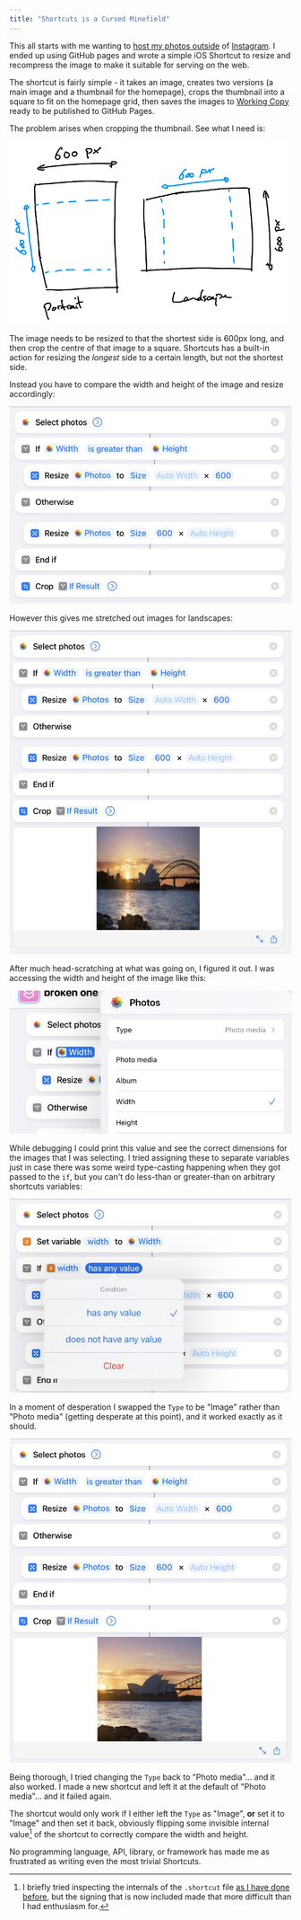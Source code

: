 ```yaml
---
title: "Shortcuts is a Cursed Minefield"
---
```


This all starts with me wanting to [host my photos outside](https://pics.willhbr.net) of [Instagram](https://instagram.com/willhbr). I ended up using GitHub pages and wrote a simple iOS Shortcut to resize and recompress the image to make it suitable for serving on the web.

The shortcut is fairly simple - it takes an image, creates two versions (a main image and a thumbnail for the homepage), crops the thumbnail into a square to fit on the homepage grid, then saves the images to [Working Copy](https://workingcopyapp.com) ready to be published to GitHub Pages.

The problem arises when cropping the thumbnail. See what I need is:

![image showing cropping/resizing](/images/2022/resize-diagram.png)

The image needs to be resized to that the shortest side is 600px long, and then crop the centre of that image to a square. Shortcuts has a built-in action for resizing the _longest_ side to a certain length, but not the shortest side.

Instead you have to compare the width and height of the image and resize accordingly:

![image showing if statement in shortcuts with resizing](/images/2022/resize-conditional.png)

However this gives me stretched out images for landscapes:

![squished image after resize](/images/2022/resize-squished.png)

After much head-scratching at what was going on, I figured it out. I was accessing the width and height of the image like this:

![accessing height/width with photo media type](/images/2022/photo-media-width.png)

While debugging I could print this value and see the correct dimensions for the images that I was selecting. I tried assigning these to separate variables just in case there was some weird type-casting happening when they got passed to the `if`, but you can't do less-than or greater-than on arbitrary shortcuts variables:

![image showing no less/greater than](/images/2022/no-greater-than.png)

In a moment of desperation I swapped the `Type` to be "Image" rather than "Photo media" (getting desperate at this point), and it worked exactly as it should.

![correctly resized and cropped image](/images/2022/resize-correct.png)

Being thorough, I tried changing the `Type` back to "Photo media"... and it also worked. I made a new shortcut and left it at the default of "Photo media"... and it failed again.

The shortcut would only work if I either left the `Type` as "Image", **or** set it to "Image" and then set it back, obviously flipping some invisible internal value[^internals] of the shortcut to correctly compare the width and height.

No programming language, API, library, or framework has made me as frustrated as writing even the most trivial Shortcuts.

[^internals]: I briefly tried inspecting the internals of the `.shortcut` file [as I have done before](https://willhbr.net/2018/12/26/compiling-for-shortcuts/), but the signing that is now included made that more difficult than I had enthusiasm for.
